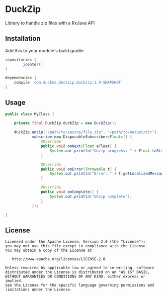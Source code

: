 # DuckZip

Library to handle zip files with a RxJava API

## Installation

Add this to your module's build.gradle:

```groovy
repositories {
        jcenter()
}

dependencies {
    compile 'com.duckma.duckzip:duckzip:1.0-SNAPSHOT'
}
```

## Usage

```java
public class MyClass {

    private final DuckZip duckZip = new DuckZip();
    
    duckZip.unzip("/path/to/source/file.zip", "/path/to/output/dir").
            subscribe(new DisposableSubscriber<Float>() {
                @Override
                public void onNext(Float aFloat) {
                    System.out.println("Unzip progress: " + Float.toString(aFloat));
                }

                @Override
                public void onError(Throwable t) {
                    System.out.println("Error: " + t.getLocalizedMessage());
                }

                @Override
                public void onComplete() {
                    System.out.println("Unzip complete");
                }
            });

}
```

## License

    Licensed under the Apache License, Version 2.0 (the "License");
    you may not use this file except in compliance with the License.
    You may obtain a copy of the License at

       http://www.apache.org/licenses/LICENSE-2.0

    Unless required by applicable law or agreed to in writing, software
    distributed under the License is distributed on an "AS IS" BASIS,
    WITHOUT WARRANTIES OR CONDITIONS OF ANY KIND, either express or implied.
    See the License for the specific language governing permissions and
    limitations under the License.